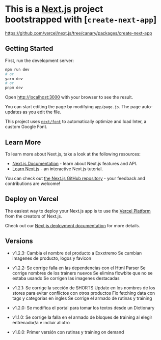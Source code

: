 # This is a [Next.js](https://nextjs.org/) project bootstrapped with [`create-next-app`]

<https://github.com/vercel/next.js/tree/canary/packages/create-next-app>

## Getting Started

First, run the development server:

```bash
npm run dev
# or
yarn dev
# or
pnpm dev
```

Open [http://localhost:3000](http://localhost:3000) with your browser to see the result.

You can start editing the page by modifying `app/page.js`. The page auto-updates as you edit the file.

This project uses [`next/font`](https://nextjs.org/docs/basic-features/font-optimization) to automatically optimize and load Inter, a custom Google Font.

## Learn More

To learn more about Next.js, take a look at the following resources:

- [Next.js Documentation](https://nextjs.org/docs) - learn about Next.js features and API.
- [Learn Next.js](https://nextjs.org/learn) - an interactive Next.js tutorial.

You can check out [the Next.js GitHub repository](https://github.com/vercel/next.js/) - your feedback and contributions are welcome!

## Deploy on Vercel

The easiest way to deploy your Next.js app is to use the [Vercel Platform](https://vercel.com/new?utm_medium=default-template&filter=next.js&utm_source=create-next-app&utm_campaign=create-next-app-readme) from the creators of Next.js.

Check out our [Next.js deployment documentation](https://nextjs.org/docs/deployment) for more details.

## Versions

- v1.2.3:
  Cambia el nombre del producto a Exxxtremo
  Se cambian imagenes de producto, logos y favicon

- v1.2.2:
  Se corrige falla en las dependencias con el Html Parser
  Se corrige nombres de los trainers nuevos
  Se elimina flowbite que no se estaba usando
  Se corrigen las imagenes destacadas

- v1.2.1:
  Se corrige la sección de SHORTS
  Update en los nombres de los stores para evitar conflictos con otros productos
  Fix fetching data con tags y categorias en ingles
  Se corrige el armado de rutinas y training

- v1.2.0:
  Se modifica el portal para tomar los textos desde un Dictionary

- v1.1.0:
  Se corrige la falla en el armado de bloques de training al elegir entrenador/a e incluir al otro

- v1.0.0:
  Primer versión con rutinas y training on demand
  